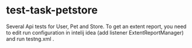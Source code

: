 # test-task-petstore
Several Api tests for User, Pet and Store. 
To get an extent report, you need to edit run configuration in intelij idea (add listener ExtentReportManager) and run testng.xml .
